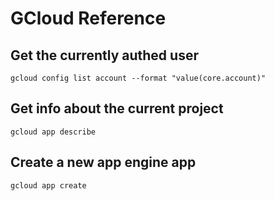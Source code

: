 # GCloud Reference

## Get the currently authed user

    gcloud config list account --format "value(core.account)"

## Get info about the current project

    gcloud app describe

## Create a new app engine app

    gcloud app create

